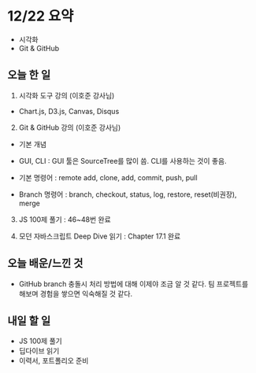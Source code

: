 # 12/22 요약
- 시각화
- Git & GitHub

## 오늘 한 일
1. 시각화 도구 강의 (이호준 강사님)

- Chart.js, D3.js, Canvas, Disqus

2. Git & GitHub 강의 (이호준 강사님)

- 기본 개념

- GUI, CLI : GUI 툴은 SourceTree를 많이 씀. CLI를 사용하는 것이 좋음.

- 기본 명령어 : remote add, clone, add, commit, push, pull

- Branch 명령어 : branch, checkout, status, log, restore, reset(비권장), merge

3. JS 100제 풀기 : 46~48번 완료

4. 모던 자바스크립트 Deep Dive 읽기 : Chapter 17.1 완료

## 오늘 배운/느낀 것
- GitHub branch 충돌시 처리 방법에 대해 이제야 조금 알 것 같다. 팀 프로젝트를 해보며 경험을 쌓으면 익숙해질 것 같다.

## 내일 할 일
- JS 100제 풀기
- 딥다이브 읽기
- 이력서, 포트폴리오 준비